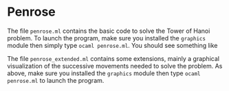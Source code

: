 # Penrose


The file `penrose.ml` contains the basic code to solve the Tower of Hanoi problem.
To launch the program, make sure you installed the `graphics` module then simply type `ocaml penrose.ml`.
You should see something like

The file `penrose_extended.ml` contains some extensions, mainly a graphical visualization of the successive movements needed to solve the problem.
As above, make sure you installed the `graphics` module then type `ocaml penrose.ml` to launch the program.